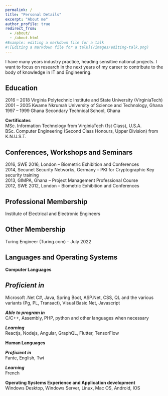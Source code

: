 ```yaml
---
permalink: /
title: "Personal Details"
excerpt: "About me"
author_profile: true
redirect_from: 
  - /about/
  - /about.html
#Example: editing a markdown file for a talk
#![Editing a markdown file for a talk](/images/editing-talk.png)
---
```

I have many years industry practice, heading sensitive national projects. I want to focus on research in the next years of my career to contribute to the body of knowledge in IT and Engineering.

Education
------
2016 – 2018       Virginia Polytechnic Institute and State University (VirginiaTech)  
2001 – 2005       Kwame Nkrumah University of Science and Technology, Ghana  
1997 – 1999       Ghana Secondary Technical School, Ghana

**Certificates**   
MSc. Information Technology from VirginiaTech (1st Class), U.S.A.  
BSc. Computer Engineering (Second Class Honours, Upper Division) from K.N.U.S.T.  

Conferences, Workshops and Seminars
------
2016, SWE 2016, London – Biometric Exhibition and Conferences   
2014, Secunet Security Networks, Germany – PKI for Cryptographic Key security training  
2013, GIMPA, Ghana – Project Management Professional Course  
2012, SWE 2012, London – Biometric Exhibition and Conferences  


Professional Membership
------
Institute of Electrical and Electronic Engineers   


Other Membership
------
Turing Engineer (Turing.com) – July 2022  


Languages and Operating Systems
------
**Computer Languages** 

***Proficient in***  
-------
Microsoft .Net C#, Java, Spring Boot, ASP.Net, CSS, QL and the various variants (Pg, PL, Transact), Visual Basic.Net, Javascript

***Able to program in***  
C/C++, Assembly, PHP, python and other languages when necessary

***Learning***  
Reactjs, Nodejs, Angular, GraphQL, Flutter, TensorFlow

**Human Languages**  

***Proficient in***  
Fante, English, Twi

***Learning***  
French


**Operating Systems Experience and Application development**  
Windows Desktop, Windows Server, Linux, Mac OS, Android, IOS  



